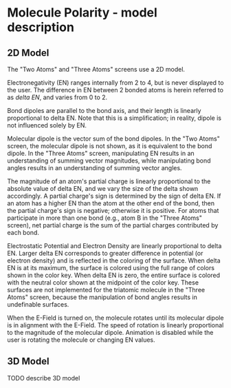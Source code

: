 # Molecule Polarity - model description

## 2D Model

The "Two Atoms" and "Three Atoms" screens use a 2D model.

Electronegativity (EN) ranges internally from 2 to 4, but is never displayed to the user.
The difference in EN between 2 bonded atoms is herein referred to as _delta EN_,
and varies from 0 to 2.

Bond dipoles are parallel to the bond axis, and their length is linearly proportional
to delta EN. Note that this is a simplification; in reality, dipole is not influenced
solely by EN.

Molecular dipole is the vector sum of the bond dipoles. In the "Two Atoms" screen,
the molecular dipole is not shown, as it is equivalent to the bond dipole.
In the "Three Atoms" screen, manipulating EN results in an understanding of summing
vector magnitudes, while manipulating bond angles results in an understanding
of summing vector angles.

The magnitude of an atom's partial charge is linearly proportional to the absolute value
of delta EN, and we vary the size of the delta shown accordingly. A partial charge's sign
is determined by the sign of delta EN. If an atom has a higher EN than the atom at the other
end of the bond, then the partial charge's sign is negative; otherwise it is positive.
For atoms that participate in more than one bond (e.g., atom B in the "Three Atoms" screen),
net partial charge is the sum of the partial charges contributed by each bond.

Electrostatic Potential and Electron Density are linearly proportional to delta EN.
Larger delta EN corresponds to greater difference in potential (or electron density)
and is reflected in the coloring of the surface. When delta EN is at its maximum, the
surface is colored using the full range of colors shown in the color key.  When delta
EN is zero, the entire surface is colored with the neutral color shown at the midpoint
of the color key. These surfaces are not implemented for the triatomic molecule in
the "Three Atoms" screen, because the manipulation of bond angles results in undefinable surfaces.

When the E-Field is turned on, the molecule rotates until its molecular dipole
is in alignment with the E-Field. The speed of rotation is linearly proportional
to the magnitude of the molecular dipole. Animation is disabled while the user
is rotating the molecule or changing EN values.

## 3D Model

TODO describe 3D model